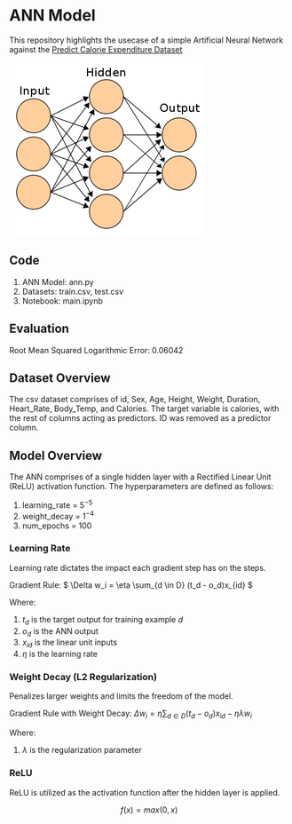 # ANN Model
This repository highlights the usecase of a simple Artificial Neural Network against the [Predict Calorie Expenditure Dataset](https://www.kaggle.com/competitions/playground-series-s5e5/overview)

![ANN](ann.png)

## Code
1) ANN Model: ann.py
2) Datasets: train.csv, test.csv
3) Notebook: main.ipynb

## Evaluation

Root Mean Squared Logarithmic Error: 0.06042

## Dataset Overview

The csv dataset comprises of id, Sex, Age, Height, Weight, Duration, Heart_Rate, Body_Temp, and Calories. The target variable is calories, with the rest of columns acting as predictors. ID was removed as a predictor column.

## Model Overview

The ANN comprises of a single hidden layer with a Rectified Linear Unit (ReLU) activation function. The hyperparameters are defined as follows:

1) learning_rate = $5 ^ {-5}$
2) weight_decay = $1 ^ {-4}$
3) num_epochs = 100

### Learning Rate
Learning rate dictates the impact each gradient step has on the steps.

Gradient Rule:
$ \Delta w_i = \eta \sum_{d \in D} (t_d - o_d)x_{id} $

Where:

1) $t_d$ is the target output for training example $d$
2) $o_d$ is the ANN output
3) $x_{id}$ is the linear unit inputs
4) $\eta$ is the learning rate

### Weight Decay (L2 Regularization)
Penalizes larger weights and limits the freedom of the model.

Gradient Rule with Weight Decay:
$`\Delta w_i = \eta \sum_{d \in D} (t_d - o_d)x_{id} - \eta \lambda w_i `$

Where:
1) $\lambda$ is the regularization parameter

### ReLU
ReLU is utilized as the activation function after the hidden layer is applied.

$$ f(x) = max(0, x) $$

